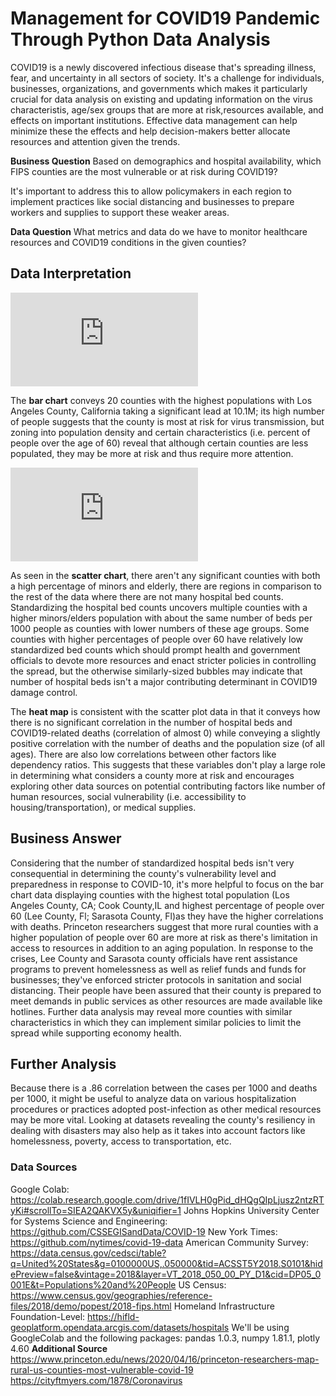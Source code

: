 # Management for COVID19 Pandemic Through Python Data Analysis
COVID19 is a newly discovered infectious disease that's spreading illness, fear, and uncertainty in all sectors of society. 
It's a challenge for individuals, businesses, organizations, and governments which makes it particularly crucial for data analysis on existing and updating information on the virus characteristis, age/sex groups that are more at risk,resources available, and effects on important institutions. 
Effective data management can help minimize these the effects and help decision-makers better allocate resources and attention given the trends. 

**Business Question**
Based on demographics and hospital availability, which FIPS counties are the most vulnerable or at risk during COVID19?

It's important to address this to allow policymakers in each region to implement practices like social distancing and businesses to prepare workers and supplies to support these weaker areas. 

**Data Question**
What metrics and data do we have to monitor healthcare resources and COVID19 conditions in the given counties?

## Data Interpretation
![](https://github.com/vtran24/Python_COVID19/blob/master/Bar_Tot_Pop.html)

The **bar chart** conveys 20 counties with the highest populations with Los Angeles County, California taking a significant lead at 10.1M; its high number of people suggests that the county is most at risk for virus transmission, but zoning into population density and certain characteristics (i.e. percent of people over the age of 60) reveal that although certain counties are less populated, they may be more at risk and thus require more attention. 

![](https://github.com/vtran24/Python_COVID19/blob/master/bar_covid19_over60-2.html)


As seen in the **scatter chart**, there aren't any significant counties with both a high percentage of minors and elderly, there are regions in comparison to the rest of the data where there are not many hospital bed counts. Standardizing the hospital bed counts uncovers multiple counties with a higher minors/elders population with about the same number of beds per 1000 people as counties with lower numbers of these age groups. Some counties with higher percentages of people over 60 have relatively low standardized bed counts which should prompt health and government officials to devote more resources and enact stricter policies in controlling the spread, but the otherwise similarly-sized bubbles may indicate that number of hospital beds isn't a major contributing determinant in COVID19 damage control. 

The **heat map** is consistent with the scatter plot data in that it conveys how there is no significant correlation in the number of hospital beds and COVID19-related deaths (correlation of almost 0) while conveying a slightly positive correlation with the number of deaths and the population size (of all ages). There are also low correlations between other factors like dependency ratios. This suggests that these variables don't play a large role in determining what considers a county more at risk and encourages exploring other data sources on potential contributing factors like number of human resources, social vulnerability (i.e. accessibility to housing/transportation), or medical supplies. 

## Business Answer
Considering that the number of standardized hospital beds isn't very consequential in determining the county's vulnerability level and preparedness in response to COVID-10, it's more helpful to focus on the bar chart data displaying counties with the highest total population (Los Angeles County, CA; Cook County,IL and highest percentage of people over 60 (Lee County, Fl; Sarasota County, Fl)as they have the higher correlations with deaths. Princeton researchers suggest that more rural counties with a higher population of people over 60 are more at risk as there's limitation in access to resources in addition to an aging population. In response to the crises, Lee County and Sarasota county officials have rent assistance programs to prevent homelessness as well as relief funds and funds for businesses; they've enforced stricter protocols in sanitation and social distancing. Their people have been assured that their county is prepared to meet demands in public services as other resources are made available like hotlines. Further data analysis may reveal more counties with similar characteristics in which they can implement similar policies to limit the spread while supporting economy health. 

## Further Analysis
Because there is a .86 correlation between the cases per 1000 and deaths per 1000, it might be useful to analyze data on various hospitalization procedures or practices adopted post-infection as other medical resources may be more vital. Looking at datasets revealing the county's resiliency in dealing with disasters may also help as it takes into account factors like homelessness, poverty, access to transportation, etc. 

### Data Sources
Google Colab: https://colab.research.google.com/drive/1fIVLH0gPid_dHQgQIpLjusz2ntzRTyKi#scrollTo=SIEA2QAKVX5y&uniqifier=1
Johns Hopkins University Center for Systems Science and Engineering: https://github.com/CSSEGISandData/COVID-19
New York Times: https://github.com/nytimes/covid-19-data
American Community Survey: https://data.census.gov/cedsci/table?q=United%20States&g=0100000US,.050000&tid=ACSST5Y2018.S0101&hidePreview=false&vintage=2018&layer=VT_2018_050_00_PY_D1&cid=DP05_0001E&t=Populations%20and%20People
US Census: https://www.census.gov/geographies/reference-files/2018/demo/popest/2018-fips.html
Homeland Infrastructure Foundation-Level: https://hifld-geoplatform.opendata.arcgis.com/datasets/hospitals
We'll be using GoogleColab and the following packages: pandas 1.0.3, numpy 1.81.1, plotly 4.60
**Additional Source** https://www.princeton.edu/news/2020/04/16/princeton-researchers-map-rural-us-counties-most-vulnerable-covid-19
https://cityftmyers.com/1878/Coronavirus
